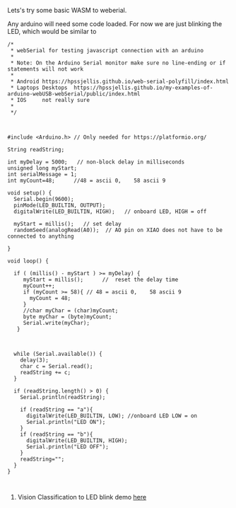 Lets's try some basic WASM to weberial.

Any arduino will need some code loaded. For now we are just blinking the LED, which would be similar to

```
/*
 * webSerial for testing javascript connection with an arduino
 * 
 * Note: On the Arduino Serial monitor make sure no line-ending or if statements will not work
 * 
 * Android https://hpssjellis.github.io/web-serial-polyfill/index.html
 * Laptops Desktops  https://hpssjellis.github.io/my-examples-of-arduino-webUSB-webSerial/public/index.html
 * IOS     not really sure
 * 
 */



#include <Arduino.h> // Only needed for https://platformio.org/

String readString;

int myDelay = 5000;   // non-block delay in milliseconds
unsigned long myStart; 
int serialMessage = 1;
int myCount=48;      //48 = ascii 0,    58 ascii 9

void setup() {
  Serial.begin(9600);
  pinMode(LED_BUILTIN, OUTPUT);
  digitalWrite(LED_BUILTIN, HIGH);   // onboard LED, HIGH = off
  
  myStart = millis();   // set delay
  randomSeed(analogRead(A0));  // AO pin on XIAO does not have to be connected to anything

}

void loop() {

  if ( (millis() - myStart ) >= myDelay) {       
     myStart = millis();      //  reset the delay time
     myCount++;
     if (myCount >= 58){ // 48 = ascii 0,    58 ascii 9
       myCount = 48;
     }       
     //char myChar = (char)myCount;      
     byte myChar = (byte)myCount;    
     Serial.write(myChar);  
   }

  

  while (Serial.available()) {
    delay(3);  
    char c = Serial.read();
    readString += c; 
  }

  if (readString.length() > 0) {
    Serial.println(readString);

    if (readString == "a"){
      digitalWrite(LED_BUILTIN, LOW); //onboard LED LOW = on
      Serial.println("LED ON");
    }
    if (readString == "b"){
      digitalWrite(LED_BUILTIN, HIGH);
      Serial.println("LED OFF");
    }
    readString="";
  } 
}

  

```

1. Vision Classification to LED blink demo [here](https://hpssjellis.github.io/maker101/edgeimpulse-wasm-webserial/research-aug-2022/a01-vision-classify/index.html)



